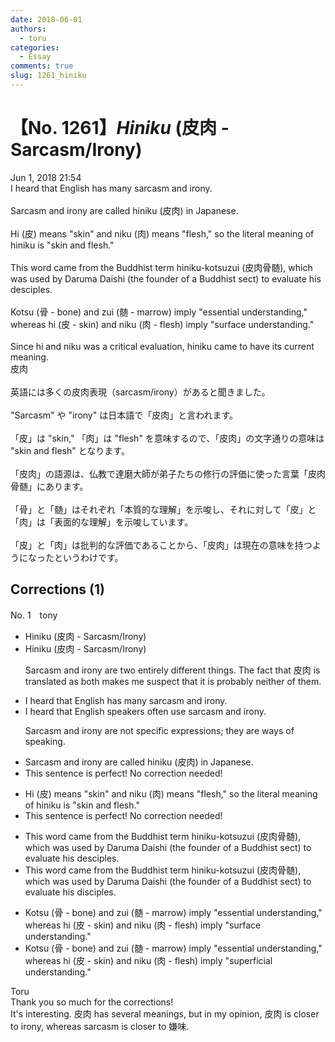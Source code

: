 ```yaml
---
date: 2018-06-01
authors:
  - toru
categories:
  - Essay
comments: true
slug: 1261_hiniku
---
```


# 【No. 1261】<strong><em>Hiniku</strong></em> (皮肉 - Sarcasm/Irony)
<div class="date">Jun 1, 2018 21:54</div>
<div id="post"><div id="body_show_ori">
I heard that English has many sarcasm and irony.<br/><br/>Sarcasm and irony are called hiniku (皮肉) in Japanese.<br/><br/>Hi (皮) means "skin" and niku (肉) means "flesh," so the literal meaning of hiniku is "skin and flesh."<br/><br/>This word came from the Buddhist term hiniku-kotsuzui (皮肉骨髄), which was used by Daruma Daishi (the founder of a Buddhist sect) to evaluate his desciples.<br/><br/>Kotsu (骨 - bone) and zui (髄 - marrow) imply "essential understanding," whereas hi (皮 - skin) and niku (肉 - flesh) imply "surface understanding."<br/><br/>Since hi and niku was a critical evaluation, hiniku came to have its current meaning.
</div></div>

<!-- more -->

<div id="post_ja"><div id="body_show_mo">
皮肉<br/><br/>英語には多くの皮肉表現（sarcasm/irony）があると聞きました。<br/><br/>"Sarcasm" や "irony" は日本語で「皮肉」と言われます。<br/><br/>「皮」は "skin," 「肉」は "flesh" を意味するので、「皮肉」の文字通りの意味は "skin and flesh" となります。<br/><br/>「皮肉」の語源は、仏教で達磨大師が弟子たちの修行の評価に使った言葉「皮肉骨髄」にあります。<br/><br/>「骨」と「髄」はそれぞれ「本質的な理解」を示唆し、それに対して「皮」と「肉」は「表面的な理解」を示唆しています。<br/><br/>「皮」と「肉」は批判的な評価であることから、「皮肉」は現在の意味を持つようになったというわけです。
</div></div>

## Corrections (1)
<div id="block"><div class="first_name"> No. 1　<span class="just_name">tony</span></div><div id="block2">
<ul class="correction_field">
<li class="incorrect">Hiniku (皮肉 - Sarcasm/Irony)</li>
<li class="corrected correct">
Hiniku (皮肉 - Sarcasm/Irony)
<p class="correction_comment">Sarcasm and irony are two entirely different things. The fact that 皮肉 is translated as both makes me suspect that it is probably neither of them.</p>
</li>
</ul>
<ul class="correction_field">
<li class="incorrect">I heard that English has many sarcasm and irony.</li>
<li class="corrected correct">
I heard that English <span class="f_red">speakers often use</span> sarcasm and irony.
<p class="correction_comment">Sarcasm and irony are not specific expressions; they are ways of speaking.</p>
</li>
</ul>
<ul class="correction_field">
<li class="incorrect">Sarcasm and irony are called hiniku (皮肉) in Japanese.</li>
<li class="corrected perfect">This sentence is perfect! No correction needed!</li>
</ul>
<ul class="correction_field">
<li class="incorrect">Hi (皮) means "skin" and niku (肉) means "flesh," so the literal meaning of hiniku is "skin and flesh."</li>
<li class="corrected perfect">This sentence is perfect! No correction needed!</li>
</ul>
<ul class="correction_field">
<li class="incorrect">This word came from the Buddhist term hiniku-kotsuzui (皮肉骨髄), which was used by Daruma Daishi (the founder of a Buddhist sect) to evaluate his desciples.</li>
<li class="corrected correct">
This word came from the Buddhist term hiniku-kotsuzui (皮肉骨髄), which was used by Daruma Daishi (the founder of a Buddhist sect) to evaluate his d<span class="f_red">i</span>sciples.
</li>
</ul>
<ul class="correction_field">
<li class="incorrect">Kotsu (骨 - bone) and zui (髄 - marrow) imply "essential understanding," whereas hi (皮 - skin) and niku (肉 - flesh) imply "surface understanding."</li>
<li class="corrected correct">
Kotsu (骨 - bone) and zui (髄 - marrow) imply "essential understanding," whereas hi (皮 - skin) and niku (肉 - flesh) imply "<span class="f_blue">superficial</span> understanding."
</li>
</ul>
</div><div class="name"><span class="just_name">Toru</span><br>
Thank you so much for the corrections!<br/>It's interesting. 皮肉 has several meanings, but in my opinion, 皮肉 is closer to irony, whereas sarcasm is closer to 嫌味.
</div>
</div>
